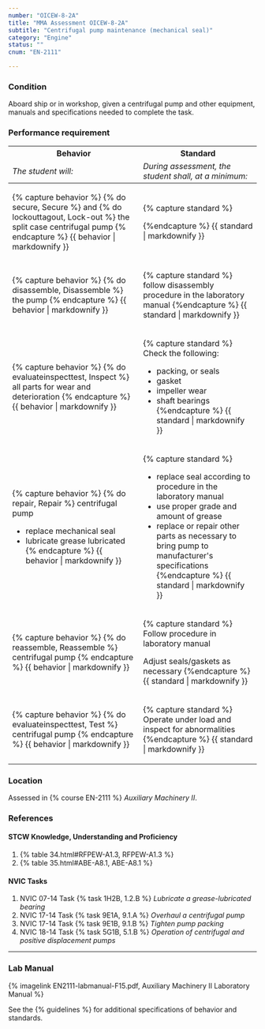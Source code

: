 ```yaml
---
number: "OICEW-8-2A"
title: "MMA Assessment OICEW-8-2A"
subtitle: "Centrifugal pump maintenance (mechanical seal)"
category: "Engine"
status: ""
cnum: "EN-2111"

---
```

### Condition

Aboard ship or in workshop, given a centrifugal pump and other equipment, manuals and specifications needed to complete the task.

### Performance requirement 

<table width='100%' class='Guidelines'>
 <thead>
 <tr>
     <th class='thirty'>Behavior</th>
     <th class='seventy'>Standard</th>
 </tr>
 <tr>
     <td><em>The student will:</em></td>
     <td><em>During assessment, the student shall, at a minimum:</em></td>
 </tr>
 </thead>
 <tbody>
 

<tr><td>

{% capture behavior %}
{% do secure, Secure %} and {% do lockouttagout, Lock-out %} the split case centrifugal pump
{% endcapture %}
{{ behavior | markdownify }}

</td><td>

{% capture standard %}

{%endcapture %}
{{ standard | markdownify }}

</td></tr>



<tr><td>

{% capture behavior %}
{% do disassemble, Disassemble %} the pump
{% endcapture %}
{{ behavior | markdownify }}

</td><td>

{% capture standard %}
follow disassembly procedure in the laboratory manual
{%endcapture %}
{{ standard | markdownify }}

</td></tr>



<tr><td>

{% capture behavior %}
{% do evaluateinspecttest, Inspect %} all parts for wear and deterioration
{% endcapture %}
{{ behavior | markdownify }}

</td><td>

{% capture standard %}
Check the following:

  * packing, or seals
  * gasket
  * impeller wear
  * shaft bearings
{%endcapture %}
{{ standard | markdownify }}

</td></tr>



<tr><td>

{% capture behavior %}
{% do repair, Repair %} centrifugal pump

* replace mechanical seal 
* lubricate grease lubricated
{% endcapture %}
{{ behavior | markdownify }}

</td><td>

{% capture standard %}
* replace seal according to procedure in the laboratory manual
* use proper grade and amount of grease 
* replace or repair other parts as necessary to bring pump to manufacturer's specifications
{%endcapture %}
{{ standard | markdownify }}

</td></tr>



<tr><td>

{% capture behavior %}
{% do reassemble, Reassemble %} centrifugal pump
{% endcapture %}
{{ behavior | markdownify }}

</td><td>

{% capture standard %}
Follow procedure in laboratory manual

Adjust seals/gaskets as necessary
{%endcapture %}
{{ standard | markdownify }}

</td></tr>



<tr><td>

{% capture behavior %}
{% do evaluateinspecttest, Test %} centrifugal pump
{% endcapture %}
{{ behavior | markdownify }}

</td><td>

{% capture standard %}
Operate under load and inspect for abnormalities
{%endcapture %}
{{ standard | markdownify }}

</td></tr>



 </tbody>
 </table>

### Location

Assessed in  {% course  EN-2111 %}  *Auxiliary Machinery II*.

### References

#### STCW Knowledge, Understanding and Proficiency


1. {% table 34.html#RFPEW-A1.3, RFPEW-A1.3 %}
1. {% table 35.html#ABE-A8.1, ABE-A8.1 %}


#### NVIC Tasks




1. NVIC 07-14 Task {% task 1H2B, 1.2.B %} *Lubricate a grease-lubricated bearing*
1. NVIC 17-14 Task {% task 9E1A, 9.1.A %} *Overhaul a centrifugal pump*
1. NVIC 17-14 Task {% task 9E1B, 9.1.B %} *Tighten pump packing*
1. NVIC 18-14 Task {% task 5G1B, 5.1.B %} *Operation of centrifugal and positive displacement pumps*



***

### Lab Manual

{% imagelink EN2111-labmanual-F15.pdf, Auxiliary Machinery II Laboratory Manual %}

See the {% guidelines %} for additional specifications of behavior and standards.